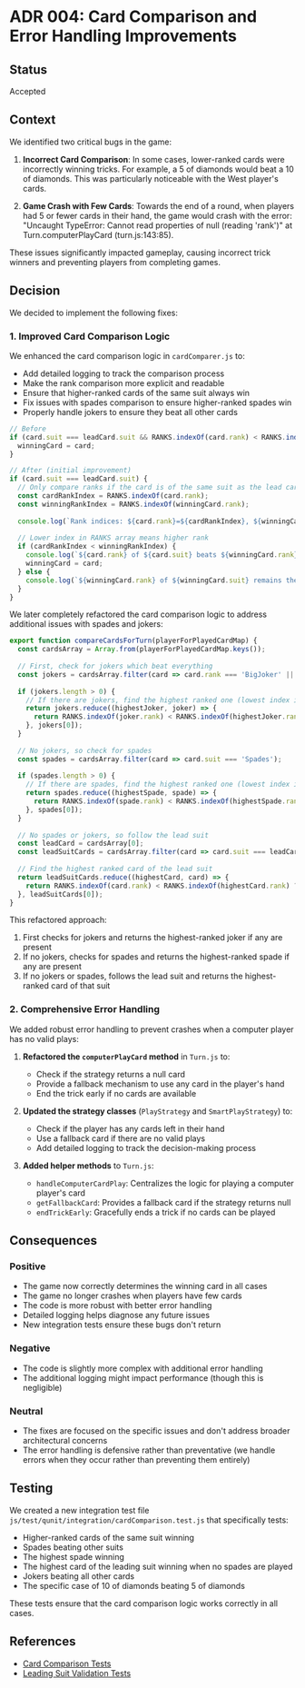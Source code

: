 # ADR 004: Card Comparison and Error Handling Improvements

## Status

Accepted

## Context

We identified two critical bugs in the game:

1. **Incorrect Card Comparison**: In some cases, lower-ranked cards were incorrectly winning tricks. For example, a 5 of diamonds would beat a 10 of diamonds. This was particularly noticeable with the West player's cards.

2. **Game Crash with Few Cards**: Towards the end of a round, when players had 5 or fewer cards in their hand, the game would crash with the error: "Uncaught TypeError: Cannot read properties of null (reading 'rank')" at Turn.computerPlayCard (turn.js:143:85).

These issues significantly impacted gameplay, causing incorrect trick winners and preventing players from completing games.

## Decision

We decided to implement the following fixes:

### 1. Improved Card Comparison Logic

We enhanced the card comparison logic in `cardComparer.js` to:
- Add detailed logging to track the comparison process
- Make the rank comparison more explicit and readable
- Ensure that higher-ranked cards of the same suit always win
- Fix issues with spades comparison to ensure higher-ranked spades win
- Properly handle jokers to ensure they beat all other cards

```javascript
// Before
if (card.suit === leadCard.suit && RANKS.indexOf(card.rank) < RANKS.indexOf(winningCard.rank)) {
  winningCard = card;
}

// After (initial improvement)
if (card.suit === leadCard.suit) {
  // Only compare ranks if the card is of the same suit as the lead card
  const cardRankIndex = RANKS.indexOf(card.rank);
  const winningRankIndex = RANKS.indexOf(winningCard.rank);
  
  console.log(`Rank indices: ${card.rank}=${cardRankIndex}, ${winningCard.rank}=${winningRankIndex}`);
  
  // Lower index in RANKS array means higher rank
  if (cardRankIndex < winningRankIndex) {
    console.log(`${card.rank} of ${card.suit} beats ${winningCard.rank} of ${winningCard.suit}`);
    winningCard = card;
  } else {
    console.log(`${winningCard.rank} of ${winningCard.suit} remains the winner`);
  }
}
```

We later completely refactored the card comparison logic to address additional issues with spades and jokers:

```javascript
export function compareCardsForTurn(playerForPlayedCardMap) {
  const cardsArray = Array.from(playerForPlayedCardMap.keys());
  
  // First, check for jokers which beat everything
  const jokers = cardsArray.filter(card => card.rank === 'BigJoker' || card.rank === 'ExtraJoker');
  
  if (jokers.length > 0) {
    // If there are jokers, find the highest ranked one (lowest index in RANKS)
    return jokers.reduce((highestJoker, joker) => {
      return RANKS.indexOf(joker.rank) < RANKS.indexOf(highestJoker.rank) ? joker : highestJoker;
    }, jokers[0]);
  }
  
  // No jokers, so check for spades
  const spades = cardsArray.filter(card => card.suit === 'Spades');
  
  if (spades.length > 0) {
    // If there are spades, find the highest ranked one (lowest index in RANKS)
    return spades.reduce((highestSpade, spade) => {
      return RANKS.indexOf(spade.rank) < RANKS.indexOf(highestSpade.rank) ? spade : highestSpade;
    }, spades[0]);
  }
  
  // No spades or jokers, so follow the lead suit
  const leadCard = cardsArray[0];
  const leadSuitCards = cardsArray.filter(card => card.suit === leadCard.suit);
  
  // Find the highest ranked card of the lead suit
  return leadSuitCards.reduce((highestCard, card) => {
    return RANKS.indexOf(card.rank) < RANKS.indexOf(highestCard.rank) ? card : highestCard;
  }, leadSuitCards[0]);
}
```

This refactored approach:
1. First checks for jokers and returns the highest-ranked joker if any are present
2. If no jokers, checks for spades and returns the highest-ranked spade if any are present
3. If no jokers or spades, follows the lead suit and returns the highest-ranked card of that suit

### 2. Comprehensive Error Handling

We added robust error handling to prevent crashes when a computer player has no valid plays:

1. **Refactored the `computerPlayCard` method** in `Turn.js` to:
   - Check if the strategy returns a null card
   - Provide a fallback mechanism to use any card in the player's hand
   - End the trick early if no cards are available

2. **Updated the strategy classes** (`PlayStrategy` and `SmartPlayStrategy`) to:
   - Check if the player has any cards left in their hand
   - Use a fallback card if there are no valid plays
   - Add detailed logging to track the decision-making process

3. **Added helper methods** to `Turn.js`:
   - `handleComputerCardPlay`: Centralizes the logic for playing a computer player's card
   - `getFallbackCard`: Provides a fallback card if the strategy returns null
   - `endTrickEarly`: Gracefully ends a trick if no cards can be played

## Consequences

### Positive

- The game now correctly determines the winning card in all cases
- The game no longer crashes when players have few cards
- The code is more robust with better error handling
- Detailed logging helps diagnose any future issues
- New integration tests ensure these bugs don't return

### Negative

- The code is slightly more complex with additional error handling
- The additional logging might impact performance (though this is negligible)

### Neutral

- The fixes are focused on the specific issues and don't address broader architectural concerns
- The error handling is defensive rather than preventative (we handle errors when they occur rather than preventing them entirely)

## Testing

We created a new integration test file `js/test/qunit/integration/cardComparison.test.js` that specifically tests:
- Higher-ranked cards of the same suit winning
- Spades beating other suits
- The highest spade winning
- The highest card of the leading suit winning when no spades are played
- Jokers beating all other cards
- The specific case of 10 of diamonds beating 5 of diamonds

These tests ensure that the card comparison logic works correctly in all cases.

## References

- [Card Comparison Tests](../../js/test/qunit/integration/cardComparison.test.js)
- [Leading Suit Validation Tests](../../js/test/qunit/integration/leadingSuitValidation.test.js)
